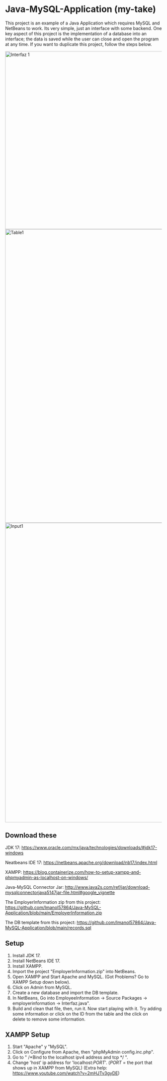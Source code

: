 # Java-MySQL-Application (my-take)
This project is an example of a Java Application which requires MySQL and NetBeans to work. Its very simple, just an interface with some backend.
One key aspect of this project is the implementation of a database into an interface; the data is saved while the user can close and open the program at any time.
If you want to duplicate this project, follow the steps below.

<img width="570" alt="Interfaz 1" src="https://github.com/Imanol57864/Java-MySQL-Application/assets/67908214/b752f5da-5c4b-413a-937a-1df8bfb11150">

<img width="941" alt="Table1" src="https://github.com/Imanol57864/Java-MySQL-Application/assets/67908214/ca8e2099-b6bf-44ec-836b-e53c17e1eaac">

<img width="960" alt="Input1" src="https://github.com/Imanol57864/Java-MySQL-Application/assets/67908214/e2630714-f97e-470d-a897-b37fce810ee2">

## Download these
JDK 17:
https://www.oracle.com/mx/java/technologies/downloads/#jdk17-windows

Neatbeans IDE 17: 
https://netbeans.apache.org/download/nb17/index.html

XAMPP:
https://blog.containerize.com/how-to-setup-xampp-and-phpmyadmin-as-localhost-on-windows/

Java-MySQL Connector Jar:
http://www.java2s.com/ref/jar/download-mysqlconnectorjava5147jar-file.html#google_vignette

The EmployerInformation zip from this project:
https://github.com/Imanol57864/Java-MySQL-Application/blob/main/EmployerInformation.zip

The DB template from this project:
https://github.com/Imanol57864/Java-MySQL-Application/blob/main/records.sql

## Setup
1. Install JDK 17.
2. Install NetBeans IDE 17.
3. Install XAMPP.
4. Import the project  "EmployerInformation.zip" into NetBeans.
5. Open XAMPP and Start Apache and MySQL. (Got Problems? Go to XAMPP Setup down below).
6. Click on Admin from MySQL.
7. Create a new database and import the DB template.
8. In NetBeans, Go into EmployeeInformation -> Source Packages -> employerinformation -> Interfaz.java".
9. Build and clean that file, then, run it.
Now start playing with it. Try adding some information or click on the ID from the table and the click on delete to remove some information.


## XAMPP Setup 
1. Start "Apache" y "MySQL".
2. Click on Configure from Apache, then "phpMyAdmin config.inc.php".
3. Go to " /*Bind to the localhost ipv4 address and tcp */ ".
4. Change 'host' ip address for 'localhost:*PORT*'. (*PORT* = the port that shows up in XAMPP from MySQL)
(Extra help: https://www.youtube.com/watch?v=2mHJTv3gyDE)
